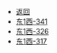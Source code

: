 * <a href="#/rooms/">返回</a>
* [东1西-341](rooms/东1西/东1西-341)
* [东1西-326](rooms/东1西/东1西-326)
* [东1西-317](rooms/东1西/东1西-317)
